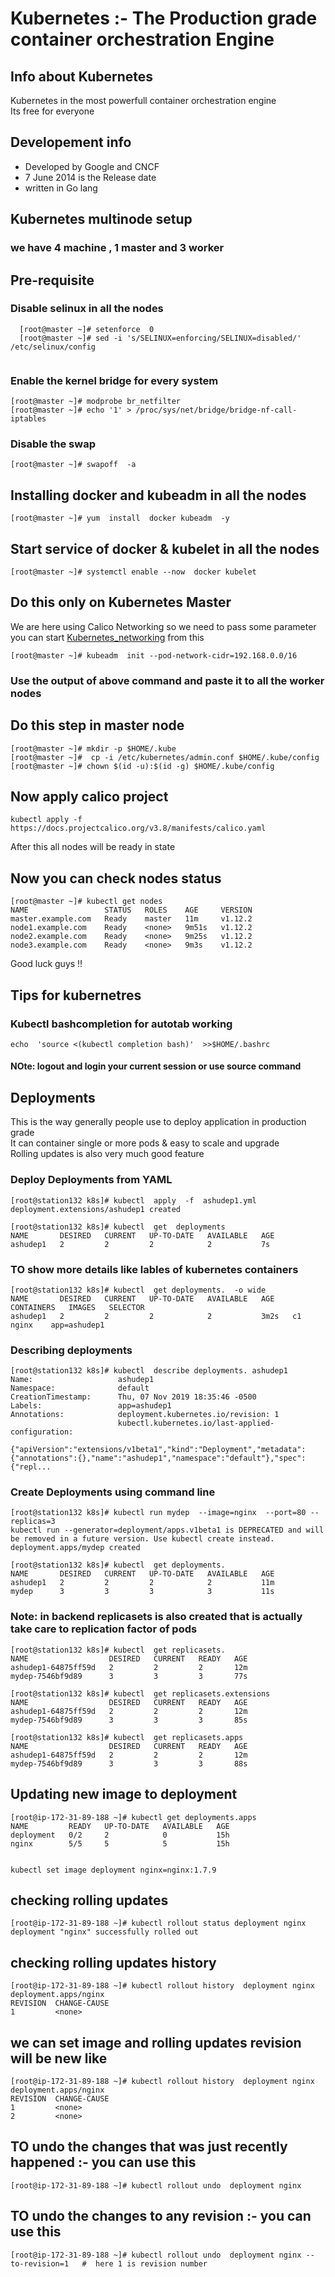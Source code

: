 # Kubernetes :- The Production grade container orchestration  Engine 
## Info about Kubernetes
Kubernetes in the most powerfull container orchestration engine <br/>
Its free for everyone <br/>
## Developement  info 
<ul>
	<li> Developed by Google and CNCF  </li>
	<li> 7 June 2014 is the Release date  </li>
	<li> written in Go lang  </li>
	
</ul>

## Kubernetes multinode setup 
###  we have 4 machine , 1 master and 3 worker
## Pre-requisite 

### Disable selinux in all the nodes

```
  [root@master ~]# setenforce  0
  [root@master ~]# sed -i 's/SELINUX=enforcing/SELINUX=disabled/'  /etc/selinux/config
  
 ```
 
 ### Enable the kernel bridge for every system
 ```
 [root@master ~]# modprobe br_netfilter
 [root@master ~]# echo '1' > /proc/sys/net/bridge/bridge-nf-call-iptables
 ```
 ### Disable the swap 
 ```
 [root@master ~]# swapoff  -a
 ```
 ## Installing  docker and kubeadm in all the nodes 
 ```
 [root@master ~]# yum  install  docker kubeadm  -y
 ```
 ## Start service of docker & kubelet in all the nodes 
 ```
 [root@master ~]# systemctl enable --now  docker kubelet
 ```
 ## Do this only on Kubernetes Master 
 We are here using Calico Networking so we need to pass some parameter 
 you can start [Kubernetes_networking](https://kubernetes.io/docs/setup/production-environment/tools/kubeadm/create-cluster-kubeadm/) from this  <br/>
 
```
[root@master ~]# kubeadm  init --pod-network-cidr=192.168.0.0/16
```
### Use the output of above command and paste it to all the worker nodes

## Do this step in master node 
```
[root@master ~]# mkdir -p $HOME/.kube
[root@master ~]#  cp -i /etc/kubernetes/admin.conf $HOME/.kube/config
[root@master ~]# chown $(id -u):$(id -g) $HOME/.kube/config
```

##  Now apply calico project 
```
kubectl apply -f https://docs.projectcalico.org/v3.8/manifests/calico.yaml
```
After this all nodes will be ready in state

## Now you can check nodes status
```
[root@master ~]# kubectl get nodes
NAME                 STATUS   ROLES    AGE     VERSION
master.example.com   Ready    master   11m     v1.12.2
node1.example.com    Ready    <none>   9m51s   v1.12.2
node2.example.com    Ready    <none>   9m25s   v1.12.2
node3.example.com    Ready    <none>   9m3s    v1.12.2
```

Good luck guys !!

## Tips for kubernetres 

###  Kubectl  bashcompletion for autotab working 
```
echo  'source <(kubectl completion bash)'  >>$HOME/.bashrc 
```

####  NOte:  logout and login your current session or use source command 

## Deployments 
This is the way generally people use to deploy application in production grade <br/>
It can container single or more pods & easy to scale and upgrade <br/>
Rolling updates is also very much good feature <br/>
###  Deploy Deployments from YAML 
```
[root@station132 k8s]# kubectl  apply  -f  ashudep1.yml 
deployment.extensions/ashudep1 created

[root@station132 k8s]# kubectl  get  deployments
NAME       DESIRED   CURRENT   UP-TO-DATE   AVAILABLE   AGE
ashudep1   2         2         2            2           7s
```

### TO show more details like lables of kubernetes containers

```
[root@station132 k8s]# kubectl  get deployments.  -o wide
NAME       DESIRED   CURRENT   UP-TO-DATE   AVAILABLE   AGE    CONTAINERS   IMAGES   SELECTOR
ashudep1   2         2         2            2           3m2s   c1           nginx    app=ashudep1
```

### Describing  deployments 

```
[root@station132 k8s]# kubectl  describe deployments. ashudep1 
Name:                   ashudep1
Namespace:              default
CreationTimestamp:      Thu, 07 Nov 2019 18:35:46 -0500
Labels:                 app=ashudep1
Annotations:            deployment.kubernetes.io/revision: 1
                        kubectl.kubernetes.io/last-applied-configuration:
                          {"apiVersion":"extensions/v1beta1","kind":"Deployment","metadata":{"annotations":{},"name":"ashudep1","namespace":"default"},"spec":{"repl...

```

### Create Deployments using command line 

```
[root@station132 k8s]# kubectl run mydep  --image=nginx  --port=80 --replicas=3
kubectl run --generator=deployment/apps.v1beta1 is DEPRECATED and will be removed in a future version. Use kubectl create instead.
deployment.apps/mydep created
 
[root@station132 k8s]# kubectl  get deployments.
NAME       DESIRED   CURRENT   UP-TO-DATE   AVAILABLE   AGE
ashudep1   2         2         2            2           11m
mydep      3         3         3            3           11s

```

### Note: in backend replicasets is also created that is actually take care to replication factor of pods

```
[root@station132 k8s]# kubectl  get replicasets.
NAME                  DESIRED   CURRENT   READY   AGE
ashudep1-64875ff59d   2         2         2       12m
mydep-7546bf9d89      3         3         3       77s

[root@station132 k8s]# kubectl  get replicasets.extensions 
NAME                  DESIRED   CURRENT   READY   AGE
ashudep1-64875ff59d   2         2         2       12m
mydep-7546bf9d89      3         3         3       85s

[root@station132 k8s]# kubectl  get replicasets.apps 
NAME                  DESIRED   CURRENT   READY   AGE
ashudep1-64875ff59d   2         2         2       12m
mydep-7546bf9d89      3         3         3       88s
```

##  Updating  new image to deployment 

```
[root@ip-172-31-89-188 ~]# kubectl get deployments.apps 
NAME         READY   UP-TO-DATE   AVAILABLE   AGE
deployment   0/2     2            0           15h
nginx        5/5     5            5           15h


kubectl set image deployment nginx=nginx:1.7.9

```

## checking  rolling updates 
```
[root@ip-172-31-89-188 ~]# kubectl rollout status deployment nginx 
deployment "nginx" successfully rolled out
```

## checking  rolling updates history 
```
[root@ip-172-31-89-188 ~]# kubectl rollout history  deployment nginx 
deployment.apps/nginx 
REVISION  CHANGE-CAUSE
1         <none>
```

## we can set image and rolling updates revision will be new like
```
[root@ip-172-31-89-188 ~]# kubectl rollout history  deployment nginx 
deployment.apps/nginx 
REVISION  CHANGE-CAUSE
1         <none>
2         <none>
```

## TO undo the changes that was just recently happened :- you can use this 
```
[root@ip-172-31-89-188 ~]# kubectl rollout undo  deployment nginx 

```
## TO undo the changes to any revision :- you can use this 
```
[root@ip-172-31-89-188 ~]# kubectl rollout undo  deployment nginx --to-revision=1   #  here 1 is revision number 

```
